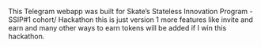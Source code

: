 This Telegram webapp was built for Skate’s Stateless Innovation Program - SSIP#1 cohort/ Hackathon this is just version 1 more features like invite and earn and many other ways to earn tokens will be added if I win this hackathon.
